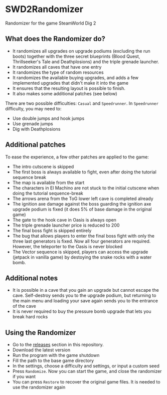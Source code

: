 # SWD2Randomizer
Randomizer for the game SteamWorld Dig 2

## What does the Randomizer do?

- It randomizes all upgrades on upgrade podiums (excluding the run boots) together with the three secret blueprints (Blood Quest, Thrillseeker's Tale and Deathplosions) and the triple grenade launcher.
- It randomizes all caves that have one entry
- It randomizes the type of random resources
- It randomizes the available buying upgrades, and adds a few implemented upgrades that didn't make it into the game
- It ensures that the resulting layout is possible to finish.
- It also makes some additional patches (see below)

There are two possible difficulties: `Casual` and `Speedrunner`. In `Speedrunner` difficulty, you may need to:

- Use double jumps and hook jumps
- Use grenade jumps
- Dig with Deathplosions

## Additional patches

To ease the experience, a few other patches are applied to the game:

- The intro cutscene is skipped
- The first boss is always available to fight, even after doing the tutorial sequence break
- The map is available from the start
- The characters in El Machino are not stuck to the initial cutscene when doing the tutorial sequence-break
- The arrows arena from the ToG lower left cave is completed already
- The ignition axe damage against the boss guarding the ignition axe upgrade podium is fixed (it does 5% of base damage in the original game)
- The gate to the hook cave in Oasis is always open
- The triple grenade launcher price is reduced to 200
- The final boss fight is skipped entirely
- The bug that allows players to enter the final boss fight with only the three last generators is fixed. Now all four generators are required. However, the teleporter to the Oasis is never blocked
- The Vector sequence is skipped, players can access the upgrade (jetpack in vanilla game) by destoying the snake rocks with a water bomb.

## Additional notes

- It is possible in a cave that you gain an upgrade but cannot escape the cave. Self-destroy sends you to the upgrade podium, but returning to the main menu and loading your save again sends you to the entrance of the cave
- It is never required to buy the pressure bomb upgrade that lets you break hard rocks

## Using the Randomizer

- Go to the [releases](https://github.com/clementgallet/SWD2Randomizer/releases) section in this repository.
- Download the latest version
- Run the program with the game shutdown
- Fill the path to the base game directory
- In the settings, choose a difficulty and settings, or input a custom seed
- Press `Randomize`. Now you can start the game, and close the randomizer if you want
- You can press `Restore` to recover the original game files. It is needed to use the randomizer again
